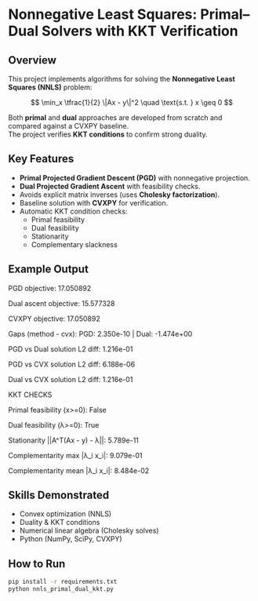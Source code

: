 # Nonnegative Least Squares: Primal–Dual Solvers with KKT Verification

## Overview
This project implements algorithms for solving the **Nonnegative Least Squares (NNLS)** problem:

$$
\min_x \tfrac{1}{2} \|Ax - y\|^2 \quad \text{s.t. } x \geq 0
$$


Both **primal** and **dual** approaches are developed from scratch and compared against a CVXPY baseline.  
The project verifies **KKT conditions** to confirm strong duality.

## Key Features
- **Primal Projected Gradient Descent (PGD)** with nonnegative projection.  
- **Dual Projected Gradient Ascent** with feasibility checks.  
- Avoids explicit matrix inverses (uses **Cholesky factorization**).  
- Baseline solution with **CVXPY** for verification.  
- Automatic KKT condition checks:
  - Primal feasibility  
  - Dual feasibility  
  - Stationarity  
  - Complementary slackness  

## Example Output
PGD objective: 17.050892

Dual ascent objective: 15.577328

CVXPY objective: 17.050892

Gaps (method - cvx): PGD: 2.350e-10  |  Dual: -1.474e+00

PGD vs Dual solution L2 diff: 1.216e-01

PGD vs CVX  solution L2 diff: 6.188e-06

Dual vs CVX solution L2 diff: 1.216e-01

KKT CHECKS

 Primal feasibility (x>=0): False
 
 Dual feasibility   (λ>=0): True

 Stationarity ||A^T(Ax - y) - λ||: 5.789e-11
 
 Complementarity max |λ_i x_i|: 9.079e-01
 
 Complementarity mean |λ_i x_i|: 8.484e-02

 
## Skills Demonstrated
- Convex optimization (NNLS)  
- Duality & KKT conditions  
- Numerical linear algebra (Cholesky solves)  
- Python (NumPy, SciPy, CVXPY)  

## How to Run
```bash
pip install -r requirements.txt
python nnls_primal_dual_kkt.py
